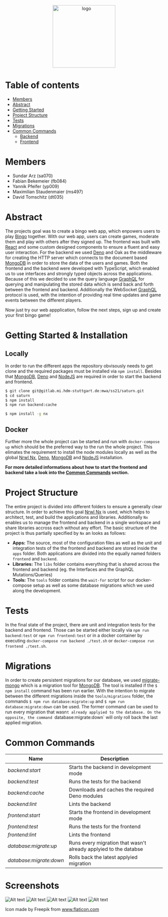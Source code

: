 <center>
  <img src="bingo.png" alt="logo" width="200"/>
</center>

# Table of contents
- [Members](#Members)
- [Abstract](#Abstract)
- [Getting Started](#Getting-Started)
- [Project Structure](#Project-Structure)
- [Tests](#Tests)
- [Migrations](#Migrations)
- [Common Commands](#Common-Commands)
  - [Backend](#Backend)
  - [Frontend](#Frontend)

# Members

- Sundar Arz (sa070)
- Fabian Bekemeier (fb084)
- Yannik Pfeifer (yp009)
- Maximilian Staudenmaier (ms497)
- David Tomschitz (dt035)

# Abstract
The projects goal was to create a bingo web app, which enpowers users to play [Bingo](https://de.wikipedia.org/wiki/Bingo) together. With our web app, users can create games, moderate them and play with others after they signed up. The frontend was built with [React](https://reactjs.org/) and some custom designed components to ensure a fluent and easy user interaction. For the backend we used [Deno](https://deno.land/) and Oak as the middleware for creating the HTTP server which connects to the document based [MongoDB](https://www.mongodb.com/) in order to store the data of the users and games. Both the frontend and the backend were developed with TypeScript, which enabled us to use interfaces and strongly typed objects across the applications. Because of this we decided to use the query language [GraphQL](https://graphql.org/) for querying and manipulating the stored data which is send back and forth between the frontend and backend. Additionally the WebSocket [GraphQL](https://developer.mozilla.org/de/docs/Web/API/WebSockets_API) protocol is used, with the intention of providing real time updates and game events between the different players.

Now just try our web appplication, follow the next steps, sign up and create your first bingo game!

# Getting Started & Installation

## Locally

In order to run the different apps the repository obvisously needs to get clone and the required packages must be installed via `npm install`. Besides that [MongoDB](https://www.mongodb.com/), [Deno](https://deno.land/) and [NodeJS](https://nodejs.org/) are required in order to start the backend and frontend.

```bash
$ git clone git@gitlab.mi.hdm-stuttgart.de:mwa/ss21/saturn.git
$ cd saturn
$ npm install
$ npm run backend:cache

$ npm install -g nx
```

## Docker

Further more the whole project can be started and run with `docker-compose up` which should be the preferred way to the run the whole project. This elimates the requirement to install the node modules locally as well as the global [Nrwl Nx](https://nx.dev/), [Deno](https://deno.land/), [MongoDB](https://www.mongodb.com/) and [NodeJS](https://nodejs.org/) installation.

**For more detailed informations about how to start the frontend and backend take a look into the [Common Commands](#Common-Commands) section.**

# Project Structure

The entire project is divided into different folders to ensure a generally clear structure. In order to achieve this goal [Nrwl Nx](https://nx.dev/) is used, which helps to architect, test, and build the applications and libraries. Additionally `Nx` enables us to manage the frontend and backend in a single workspace and share libraries accross each without any effort. The basic structure of the project is thus partially specified by `Nx` an looks as follows:

- **Apps:** The source, most of the configuration files as well as the unit and integration tests of the the frontend and backend are stored inside the `apps` folder. Both applications are divided into the equally named folders `frontend` and `backend`.
- **Libraries:** The `libs` folder contains everything that is shared across the frontend and backend (eg. the Interfaces and the GraphQL Mutations/Queries)
- **Tools:** The `tools` folder contains the `wait-for` script for our docker-compose setup as well as some database migrations which we used along the development.

# Tests

In the final state of the project, there are unit and integration tests for the backend and frontend. Those can be started either locally via `npm run backend:test` or `npm run frontend:test` or in a docker container by executing `docker-compose run backend ./test.sh` or `docker-compose run frontend ./test.sh`.

# Migrations

In order to create persistent migrations for our database, we used [migrate-mongo](https://github.com/seppevs/migrate-mongo) which is a migration tool for [MongoDB](https://www.mongodb.com/). The tool is installed if the `$ npm install` command has been run earlier. With the intention to migrate between the different migrations inside the `tools/migrations` folder, the commands `$ npm run database:migrate:up` and `$ npm run database:migrate:down` can be used. The former command can be used to run every migration that wasn`t already applyied to the database. On the opposite, the command `database:migrate:down` will only roll back the last applied migration.

# Common Commands

| Name                    | Description                                                      |
| ----------------------- | ---------------------------------------------------------------- |
| _backend:start_         | Starts the backend in development mode                           |
| _backend:test_          | Runs the tests for the backend                                   |
| _backend:cache_         | Downloads and caches the required Deno modules                   |
| _backend:lint_          | Lints the backend                                                |
| _frontend:start_        | Starts the frontend in development mode                          |
| _frontend:test_         | Runs the tests for the frontend                                  |
| _frontend:lint_         | Lints the frontend                                               |
| _database:migrate:up_   | Runs every migration that wasn't already applyied to the databse |
| _database:migrate:down_ | Rolls back the latest applyied migration                         |

# Screenshots

![Alt text](./screenshots/games_screen.png)
![Alt text](./screenshots/create_game_dialog.png)
![Alt text](./screenshots/game_screen.png)
![Alt text](./screenshots/game_screen_bingo.png)
![Alt text](./screenshots/game_screen_admin.png)

Icon made by Freepik from www.flaticon.com
